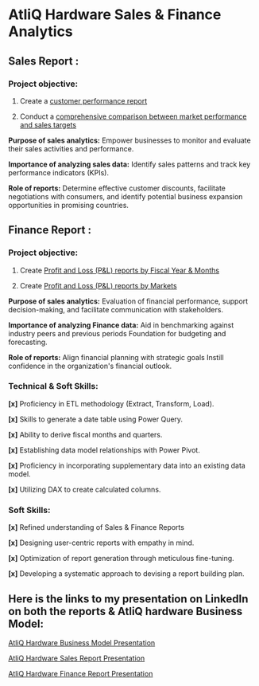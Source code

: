 # AtliQ Hardware Sales & Finance Analytics

## Sales Report :
### Project objective:

1. Create a [customer performance report](https://github.com/Mavrick0798/Atliq_Hardware_Sales-Finance-Analytics/blob/d229ac752e14bb9c99a45f0049a27272bc60e3aa/AtliQ%20Hardwares%20Sales_report.pdf) 

2. Conduct a [comprehensive comparison between market performance and sales targets](https://github.com/Mavrick0798/Atliq_Hardware_Sales-Finance-Analytics/blob/main/AtliQ%20market_vs_target_report.pdf)

**Purpose of sales analytics:** Empower businesses to monitor and evaluate their sales activities and performance.

**Importance of analyzing sales data:** Identify sales patterns and track key performance indicators (KPIs).

**Role of reports:** Determine effective customer discounts, facilitate negotiations with consumers, and identify potential business expansion opportunities in promising countries.

## Finance Report :
### Project objective:

1. Create [Profit and Loss (P&L) reports by Fiscal Year & Months](https://github.com/Mavrick0798/Atliq_Hardware_Sales-Finance-Analytics/blob/main/Atliq_Finance_report.pdf)

2. Create [Profit and Loss (P&L) reports by Markets](https://github.com/Mavrick0798/Atliq_Hardware_Sales-Finance-Analytics/blob/main/Atliq_Finance_P&L%20by_GM.pdf)

**Purpose of sales analytics:** Evaluation of financial performance, support decision-making, and facilitate communication with stakeholders.

**Importance of analyzing Finance data:** Aid in benchmarking against industry peers and previous periods Foundation for budgeting and forecasting.

**Role of reports:** Align financial planning with strategic goals Instill confidence in the organization's financial outlook.

### Technical & Soft Skills:
 **[x]** Proficiency in ETL methodology (Extract, Transform, Load).
 
**[x]** Skills to generate a date table using Power Query.
 
**[x]** Ability to derive fiscal months and quarters.
 
**[x]** Establishing data model relationships with Power Pivot.
 
**[x]** Proficiency in incorporating supplementary data into an existing data model.
 
**[x]** Utilizing DAX to create calculated columns.

### Soft Skills:
**[x]** Refined understanding of Sales & Finance Reports
 
**[x]** Designing user-centric reports with empathy in mind.
 
**[x]** Optimization of report generation through meticulous fine-tuning.
 
**[x]** Developing a systematic approach to devising a report building plan.

## Here is the links to my presentation on LinkedIn on both the reports & AtliQ hardware Business Model:

[AtliQ Hardware Business Model Presentation](https://www.linkedin.com/posts/shivammundhra0798_atliq-business-model-activity-7224247409093005312-sn4u?utm_source=share&utm_medium=member_desktop)

[AtliQ Hardware Sales Report Presentation](https://www.linkedin.com/posts/shivammundhra0798_data-dataanalytics-excel-activity-7225351814714474496-LfIw?utm_source=share&utm_medium=member_desktop)

[AtliQ Hardware Finance Report Presentation](https://www.linkedin.com/posts/shivammundhra0798_data-dataanalytics-excel-activity-7227508907802304513-8oX9?utm_source=share&utm_medium=member_desktop)
 
